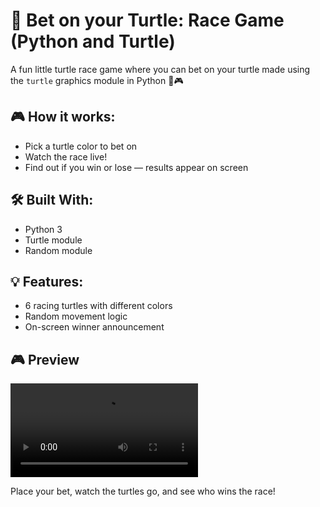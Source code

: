 # 🐢 Bet on your Turtle: Race Game (Python and Turtle)

A fun little turtle race game where you can bet on your turtle made using the `turtle` graphics module in Python 🐢🎮  

## 🎮 How it works:
- Pick a turtle color to bet on
- Watch the race live!
- Find out if you win or lose — results appear on screen

## 🛠 Built With:
- Python 3
- Turtle module
- Random module

## 💡 Features:
- 6 racing turtles with different colors
- Random movement logic
- On-screen winner announcement

## 🎮 Preview

![Turtle Race Game Demo](demo.mp4)

Place your bet, watch the turtles go, and see who wins the race!



